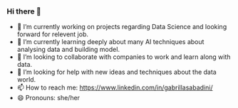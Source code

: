 ### Hi there 👋

- 🔭 I’m currently working on projects regarding Data Science and looking forward for relevent job.
- 🌱 I’m currently learning deeply about many AI techniques about analysing data and building model.
- 👯 I’m looking to collaborate with companies to work and learn along with data.
- 🤔 I’m looking for help with new ideas and techniques about the data world.
- 📫 How to reach me: https://www.linkedin.com/in/gabrillasabadini/
- 😄 Pronouns: she/her
